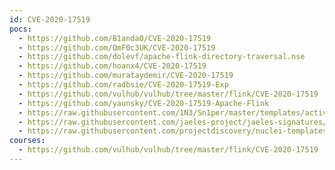 ```yaml
---
id: CVE-2020-17519
pocs:
  - https://github.com/B1anda0/CVE-2020-17519
  - https://github.com/QmF0c3UK/CVE-2020-17519
  - https://github.com/dolevf/apache-flink-directory-traversal.nse
  - https://github.com/hoanx4/CVE-2020-17519
  - https://github.com/murataydemir/CVE-2020-17519
  - https://github.com/radbsie/CVE-2020-17519-Exp
  - https://github.com/vulhub/vulhub/tree/master/flink/CVE-2020-17519
  - https://github.com/yaunsky/CVE-2020-17519-Apache-Flink
  - https://raw.githubusercontent.com/1N3/Sn1per/master/templates/active/CVE-2020-17519_-_Apache_Flink_Path_Traversal.sh
  - https://raw.githubusercontent.com/jaeles-project/jaeles-signatures/master/cves/apache-flink-lfi-cve-2020-17519.yaml
  - https://raw.githubusercontent.com/projectdiscovery/nuclei-templates/master/cves/2020/CVE-2020-17519.yaml
courses:
  - https://github.com/vulhub/vulhub/tree/master/flink/CVE-2020-17519
---
```

